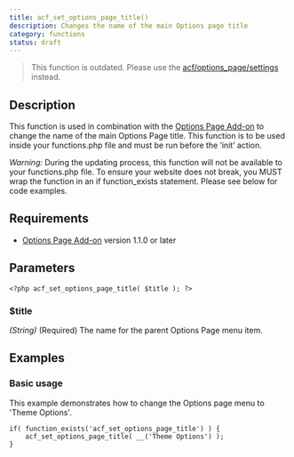 ```yaml
---
title: acf_set_options_page_title()
description: Changes the name of the main Options page title
category: functions
status: draft
---
```


> This function is outdated. Please use the [acf/options_page/settings](https://www.advancedcustomfields.com/resources/acf-options_page-settings/) instead.

## Description
This function is used in combination with the [Options Page Add-on](https://www.advancedcustomfields.com/add-ons/options-page/) to change the name of the main Options Page title. This function is to be used inside your functions.php file and must be run before the ‘init’ action.

_Warning:_ During the updating process, this function will not be available to your functions.php file. To ensure your website does not break, you MUST wrap the function in an if function_exists statement. Please see below for code examples.

## Requirements
- [Options Page Add-on](https://www.advancedcustomfields.com/add-ons/options-page/) version 1.1.0 or later

## Parameters
```
<?php acf_set_options_page_title( $title ); ?>
```

### $title
*(String)* (Required) The name for the parent Options Page menu item.
 
## Examples

### Basic usage
This example demonstrates how to change the Options page menu to 'Theme Options'.

```
if( function_exists('acf_set_options_page_title') ) {
	acf_set_options_page_title( __('Theme Options') );
}
```
